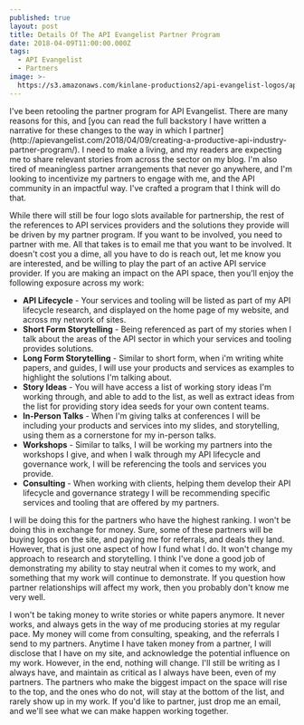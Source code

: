 ```yaml
---
published: true
layout: post
title: Details Of The API Evangelist Partner Program
date: 2018-04-09T11:00:00.000Z
tags:
  - API Evangelist
  - Partners
image: >-
  https://s3.amazonaws.com/kinlane-productions2/api-evangelist-logos/api-evangelist-blue-seal.png
---
```

<p></p>I've been retooling the partner program for API Evangelist. There are many reasons for this, and [you can read the full backstory I have written a narrative for these changes to the way in which I partner](http://apievangelist.com/2018/04/09/creating-a-productive-api-industry-partner-program/). I need to make a living, and my readers are expecting me to share relevant stories from across the sector on my blog. I'm also tired of meaningless partner arrangements that never go anywhere, and I'm looking to incentivize my partners to engage with me, and the API community in an impactful way. I've crafted a program that I think will do that.

While there will still be four logo slots available for partnership, the rest of the references to API services providers and the solutions they provide will be driven by my partner program. If you want to be involved, you need to partner with me. All that takes is to email me that you want to be involved. It doesn't cost you a dime, all you have to do is reach out, let me know you are interested, and be willing to play the part of an active API service provider. If you are making an impact on the API space, then you'll enjoy the following exposure across my work:

- **API Lifecycle** - Your services and tooling will be listed as part of my API lifecycle research, and displayed on the home page of my website, and across my network of sites.
- **Short Form Storytelling** - Being referenced as part of my stories when I talk about the areas of the API sector in which your services and tooling provides solutions.
- **Long Form Storytelling** - Similar to short form, when i'm writing white papers, and guides, I will use your products and services as examples to highlight the solutions I'm talking about.
- **Story Ideas** - You will have access a list of working story ideas I'm working through, and able to add to the list, as well as extract ideas from the list for providing story idea seeds for your own content teams.
- **In-Person Talks** - When I'm giving talks at conferences I will be including your products and services into my slides, and storytelling, using them as a cornerstone for my in-person talks.
- **Workshops** - Similar to talks, I will be working my partners into the workshops I give, and when I walk through my API lifecycle and governance work, I will be referencing the tools and services you provide.
- **Consulting** - When working with clients, helping them develop their API lifecycle and governance strategy I will be recommending specific services and tooling that are offered by my partners.

I will be doing this for the partners who have the highest ranking. I won't be doing this in exchange for money. Sure, some of these partners will be buying logos on the site, and paying me for referrals, and deals they land. However, that is just one aspect of how I fund what I do. It won't change my approach to research and storytelling. I think I've done a good job of demonstrating my ability to stay neutral when it comes to my work, and something that my work will continue to demonstrate. If you question how partner relationships will affect my work, then you probably don't know me very well.

I won't be taking money to write stories or white papers anymore. It never works, and always gets in the way of me producing stories at my regular pace. My money will come from consulting, speaking, and the referrals I send to my partners. Anytime I have taken money from a partner, I will disclose that I have on my site, and acknowledge the potential influence on my work. However, in the end, nothing will change. I'll still be writing as I always have, and maintain as critical as I always have been, even of my partners. The partners who make the biggest impact on the space will rise to the top, and the ones who do not, will stay at the bottom of the list, and rarely show up in my work. If you'd like to partner, just drop me an email, and we'll see what we can make happen working together.
